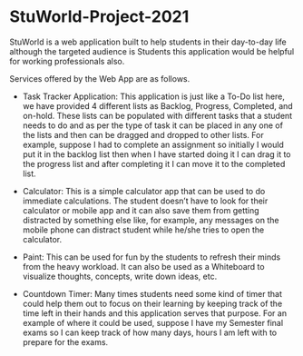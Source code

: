 # StuWorld-Project-2021

StuWorld is a web application built to help students in their day-to-day life although the targeted audience is Students this application would be helpful for working professionals also.

Services offered by the Web App are as follows.

* Task Tracker Application: This application is just like a To-Do list here, we have provided 4 different lists as Backlog, Progress, Completed, and on-hold. These lists can be populated with different tasks that a student needs to do and as per the type of task it can be placed in any one of the lists and then can be dragged and dropped to other lists. For example, suppose I had to complete an assignment so initially I would put it in the backlog list then when I have started doing it I can drag it to the progress list and after completing it I can move it to the completed list.

* Calculator: This is a simple calculator app that can be used to do immediate calculations. The student doesn’t have to look for their calculator or mobile app and it can also save them from getting distracted by something else like, for example, any messages on the mobile phone can distract student while he/she tries to open the calculator.

* Paint: This can be used for fun by the students to refresh their minds from the heavy workload. It can also be used as a Whiteboard to visualize thoughts, concepts, write down ideas, etc.

* Countdown Timer: Many times students need some kind of timer that could help them out to focus on their learning by keeping track of the time left in their hands and this application serves that purpose. For an example of where it could be used, suppose I have my Semester final exams so I can keep track of how many days, hours I am left with to prepare for the exams.

